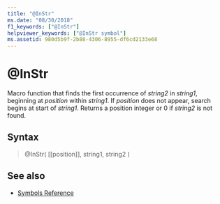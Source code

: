 ```yaml
---
title: "@InStr"
ms.date: "08/30/2018"
f1_keywords: ["@InStr"]
helpviewer_keywords: ["@InStr symbol"]
ms.assetid: 980d5b9f-2b88-4306-8955-df6cd2133e68
---
```

# @InStr

Macro function that finds the first occurrence of *string2* in *string1*, beginning at *position* within *string1*. If *position* does not appear, search begins at start of *string1*. Returns a position integer or 0 if *string2* is not found.

## Syntax

> @InStr( [[position]], string1, string2 )

## See also

- [Symbols Reference](../../assembler/masm/symbols-reference.md)
